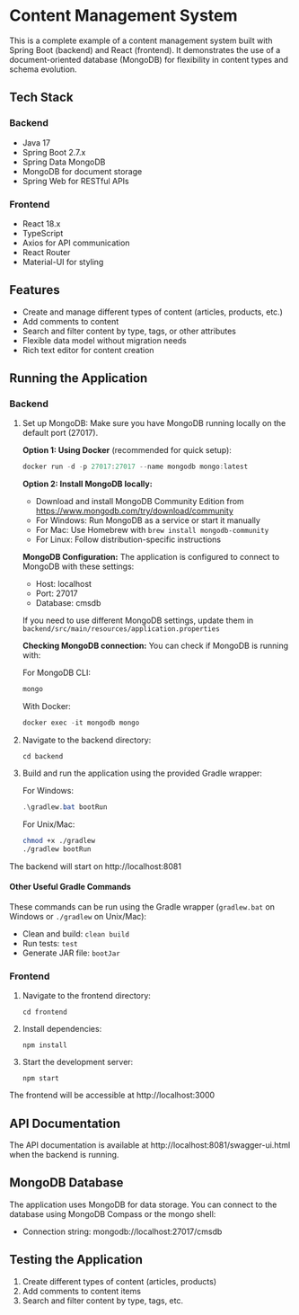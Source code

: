 # Content Management System

This is a complete example of a content management system built with Spring Boot (backend) and React (frontend). It demonstrates the use of a document-oriented database (MongoDB) for flexibility in content types and schema evolution.

## Tech Stack

### Backend

- Java 17
- Spring Boot 2.7.x
- Spring Data MongoDB
- MongoDB for document storage
- Spring Web for RESTful APIs

### Frontend

- React 18.x
- TypeScript
- Axios for API communication
- React Router
- Material-UI for styling

## Features

- Create and manage different types of content (articles, products, etc.)
- Add comments to content
- Search and filter content by type, tags, or other attributes
- Flexible data model without migration needs
- Rich text editor for content creation

## Running the Application

### Backend

1. Set up MongoDB:
   Make sure you have MongoDB running locally on the default port (27017).

   **Option 1: Using Docker** (recommended for quick setup):

   ```powershell
   docker run -d -p 27017:27017 --name mongodb mongo:latest
   ```

   **Option 2: Install MongoDB locally:**

   - Download and install MongoDB Community Edition from https://www.mongodb.com/try/download/community
   - For Windows: Run MongoDB as a service or start it manually
   - For Mac: Use Homebrew with `brew install mongodb-community`
   - For Linux: Follow distribution-specific instructions

   **MongoDB Configuration:**
   The application is configured to connect to MongoDB with these settings:

   - Host: localhost
   - Port: 27017
   - Database: cmsdb

   If you need to use different MongoDB settings, update them in `backend/src/main/resources/application.properties`

   **Checking MongoDB connection:**
   You can check if MongoDB is running with:

   For MongoDB CLI:

   ```powershell
   mongo
   ```

   With Docker:

   ```powershell
   docker exec -it mongodb mongo
   ```

2. Navigate to the backend directory:

   ```
   cd backend
   ```

3. Build and run the application using the provided Gradle wrapper:

   For Windows:

   ```powershell
   .\gradlew.bat bootRun
   ```

   For Unix/Mac:

   ```bash
   chmod +x ./gradlew
   ./gradlew bootRun
   ```

The backend will start on http://localhost:8081

#### Other Useful Gradle Commands

These commands can be run using the Gradle wrapper (`gradlew.bat` on Windows or `./gradlew` on Unix/Mac):

- Clean and build: `clean build`
- Run tests: `test`
- Generate JAR file: `bootJar`

### Frontend

1. Navigate to the frontend directory:

   ```
   cd frontend
   ```

2. Install dependencies:

   ```
   npm install
   ```

3. Start the development server:
   ```
   npm start
   ```

The frontend will be accessible at http://localhost:3000

## API Documentation

The API documentation is available at http://localhost:8081/swagger-ui.html when the backend is running.

## MongoDB Database

The application uses MongoDB for data storage. You can connect to the database using MongoDB Compass or the mongo shell:

- Connection string: mongodb://localhost:27017/cmsdb

## Testing the Application

1. Create different types of content (articles, products)
2. Add comments to content items
3. Search and filter content by type, tags, etc.
